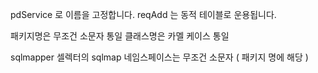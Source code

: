 pdService 로 이름을 고정합니다.
reqAdd 는 동적 테이블로 운용됩니다.

패키지명은 무조건 소문자 통일
클래스명은 카멜 케이스 통일

sqlmapper 셀렉터의 sqlmap 네임스페이스는 무조건 소문자 ( 패키지 명에 해당 )